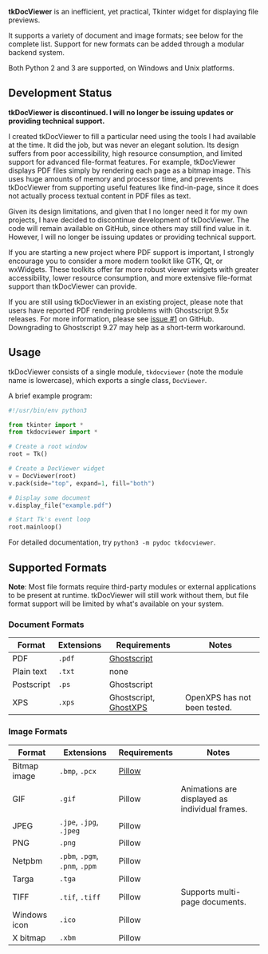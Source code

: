 **tkDocViewer** is an inefficient, yet practical, Tkinter widget for displaying file previews.

It supports a variety of document and image formats; see below for the complete list. Support for new formats can be added through a modular backend system.

Both Python 2 and 3 are supported, on Windows and Unix platforms.


## Development Status

**tkDocViewer is discontinued. I will no longer be issuing updates or providing technical support.**

I created tkDocViewer to fill a particular need using the tools I had available at the time. It did the job, but was never an elegant solution. Its design suffers from poor accessibility, high resource consumption, and limited support for advanced file-format features. For example, tkDocViewer displays PDF files simply by rendering each page as a bitmap image. This uses huge amounts of memory and processor time, and prevents tkDocViewer from supporting useful features like find-in-page, since it does not actually process textual content in PDF files as text.

Given its design limitations, and given that I no longer need it for my own projects, I have decided to discontinue development of tkDocViewer. The code will remain available on GitHub, since others may still find value in it. However, I will no longer be issuing updates or providing technical support.

If you are starting a new project where PDF support is important, I strongly encourage you to consider a more modern toolkit like GTK, Qt, or wxWidgets. These toolkits offer far more robust viewer widgets with greater accessibility, lower resource consumption, and more extensive file-format support than tkDocViewer can provide.

If you are still using tkDocViewer in an existing project, please note that users have reported PDF rendering problems with Ghostscript 9.5*x* releases. For more information, please see [issue #1](https://github.com/bmjcode/tkDocViewer/issues/1) on GitHub. Downgrading to Ghostscript 9.27 may help as a short-term workaround.


## Usage

tkDocViewer consists of a single module, `tkdocviewer` (note the module name is lowercase), which exports a single class, `DocViewer`.

A brief example program:

```python
#!/usr/bin/env python3

from tkinter import *
from tkdocviewer import *

# Create a root window
root = Tk()

# Create a DocViewer widget
v = DocViewer(root)
v.pack(side="top", expand=1, fill="both")

# Display some document
v.display_file("example.pdf")

# Start Tk's event loop
root.mainloop()
```

For detailed documentation, try `python3 -m pydoc tkdocviewer`.


## Supported Formats

**Note**: Most file formats require third-party modules or external applications to be present at runtime. tkDocViewer will still work without them, but file format support will be limited by what's available on your system.

### Document Formats
Format | Extensions | Requirements | Notes
------ | ---------- | ------------ | -----
PDF | `.pdf` | [Ghostscript](https://ghostscript.com/) |
Plain text | `.txt` | none |
Postscript | `.ps` | Ghostscript |
XPS | `.xps` | Ghostscript, [GhostXPS](https://www.ghostscript.com/download/gxpsdnld.html) | OpenXPS has not been tested.

### Image Formats
Format | Extensions | Requirements | Notes
------ | ---------- | ------------ | -----
Bitmap image | `.bmp`, `.pcx` | [Pillow](https://python-pillow.org/) |
GIF | `.gif` | Pillow | Animations are displayed as individual frames.
JPEG | `.jpe`, `.jpg`, `.jpeg` | Pillow |
PNG | `.png` | Pillow |
Netpbm | `.pbm`, `.pgm`, `.pnm`, `.ppm` | Pillow |
Targa | `.tga` | Pillow |
TIFF | `.tif`, `.tiff` | Pillow | Supports multi-page documents.
Windows icon | `.ico` | Pillow |
X bitmap | `.xbm` | Pillow |
